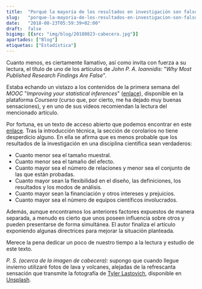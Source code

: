```yaml
---
title:  "Porqué la mayoría de los resultados en investigación son falsos"
slug:   "porque-la-mayoria-de-los-resultados-en-investigacion-son-falsos"
date:   "2018-08-23T05:59:39+02:00"
draft:  false
bigimg: [{src: "img/blog/20180823-cabecera.jpg"}]
apartados: ["Blog"]
etiquetas: ["Estadística"]
---
```


Cuanto menos, es ciertamente llamativo, así como invita con fuerza a su lectura, el título de uno de los artículos de *John P. A. Ioannidis*: "*Why Most Published Research Findings Are False*".
<!--more-->

Estaba echando un vistazo a los contenidos de la primera semana del *MOOC* "*Improving your statistical inferences*" ([enlace](https://www.coursera.org/learn/statistical-inferences)), disponible en la plataforma *Coursera* (curso que, por cierto, me ha dejado muy buenas sensaciones), y en uno de sus vídeos recomiendan la lectura del mencionado artículo.

Por fortuna, es un texto de acceso abierto que podemos encontrar en este [enlace](http://journals.plos.org/plosmedicine/article?id=10.1371/journal.pmed.0020124). Tras la introducción técnica, la sección de corolarios no tiene desperdicio alguno. En ella se afirma que es menos probable que los resultados de la investigación en una disciplina científica sean verdaderos:

- Cuanto menor sea el tamaño muestral.
- Cuanto menor sea el tamaño del efecto.
- Cuanto mayor sea el número de relaciones y menor sea el conjunto de las que están probadas.
- Cuanto mayor sean la flexibilidad en el diseño, las definiciones, los resultados y los modos de análisis.
- Cuanto mayor sean la financiación y otros intereses y prejuicios.
- Cuanto mayor sea el número de equipos científicos involucrados.

Además, aunque encontramos los anteriores factores expuestos de manera separada, a menudo es cierto que unos poseen influencia sobre otros y pueden presentarse de forma simultánea. El autor finaliza el artículo exponiendo algunas directrices para mejorar la situación planteada.

Merece la pena dedicar un poco de nuestro tiempo a la lectura y estudio de este texto.

*P. S. (acerca de la imagen de cabecera):* supongo que cuando llegue invierno utilizaré fotos de lava y volcanes, alejadas de la refrescanta sensación que transmite la fotografía de [Tyler Lastovich](https://unsplash.com/@lastly), disponible en [Unsplash](https://unsplash.com/photos/QqRHhYkk-A4).
